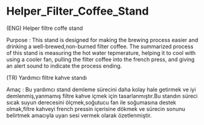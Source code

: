 # Helper_Filter_Coffee_Stand

(ENG) Helper filtre coffe stand

Purpose : This stand is designed for making the brewing process easier and drinking a well-brewed,non-burned filter coffee. The summarized process of this stand is measuring the hot water tepmerature, helping it to cool with using a cooler fan, pulling the filter coffee into the french press, and giving an alert sound to indicate the process ending.

(TR) Yardımcı filtre kahve standı

Amaç : Bu yardımcı stand demleme sürecini daha kolay hale getirmek ve iyi demlenmiş,yanmamış filtre kahve içmek için tasarlanmıştır.Bu standın süreci sıcak suyun derecesini ölçmek,soğutucu fan ile soğumasına destek olmak,filtre kahveyi french pressin içerisine dökmek ve sürecin sonunu belirtmek amacıyla uyarı sesi vermek olarak özetlenmiştir.
